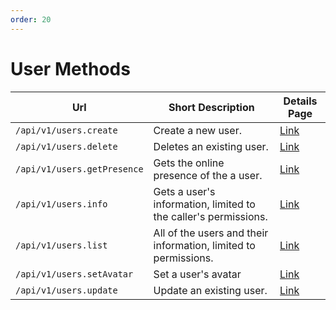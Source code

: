 ```yaml
---
order: 20
---
```


# User Methods
| Url | Short Description | Details Page |
| --- | --- | --- |
| `/api/v1/users.create` | Create a new user. | [Link](create/) |
| `/api/v1/users.delete` | Deletes an existing user. | [Link](delete/) |
| `/api/v1/users.getPresence` | Gets the online presence of the a user. | [Link](getPresence/) |
| `/api/v1/users.info` | Gets a user's information, limited to the caller's permissions. | [Link](info/) |
| `/api/v1/users.list` | All of the users and their information, limited to permissions. | [Link](list/) |
| `/api/v1/users.setAvatar` | Set a user's avatar | [Link](setAvatar/) |
| `/api/v1/users.update` | Update an existing user. | [Link](update/) |
